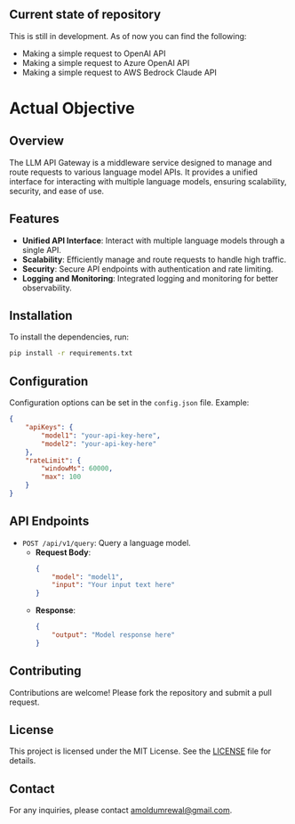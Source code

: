 ## Current state of repository
This is still in development. As of now you can find the following:
- Making a simple request to OpenAI API
- Making a simple request to Azure OpenAI API
- Making a simple request to AWS Bedrock Claude API

# Actual Objective
## Overview
The LLM API Gateway is a middleware service designed to manage and route requests to various language model APIs. It provides a unified interface for interacting with multiple language models, ensuring scalability, security, and ease of use.

## Features
- **Unified API Interface**: Interact with multiple language models through a single API.
- **Scalability**: Efficiently manage and route requests to handle high traffic.
- **Security**: Secure API endpoints with authentication and rate limiting.
- **Logging and Monitoring**: Integrated logging and monitoring for better observability.

## Installation
To install the dependencies, run:
```bash
pip install -r requirements.txt
```

## Configuration
Configuration options can be set in the `config.json` file. Example:
```json
{
    "apiKeys": {
        "model1": "your-api-key-here",
        "model2": "your-api-key-here"
    },
    "rateLimit": {
        "windowMs": 60000,
        "max": 100
    }
}
```

## API Endpoints
- `POST /api/v1/query`: Query a language model.
    - **Request Body**:
        ```json
        {
            "model": "model1",
            "input": "Your input text here"
        }
        ```
    - **Response**:
        ```json
        {
            "output": "Model response here"
        }
        ```

## Contributing
Contributions are welcome! Please fork the repository and submit a pull request.

## License
This project is licensed under the MIT License. See the [LICENSE](LICENSE) file for details.

## Contact
For any inquiries, please contact [amoldumrewal@gmail.com](mailto:amoldumrewal@gmail.com).